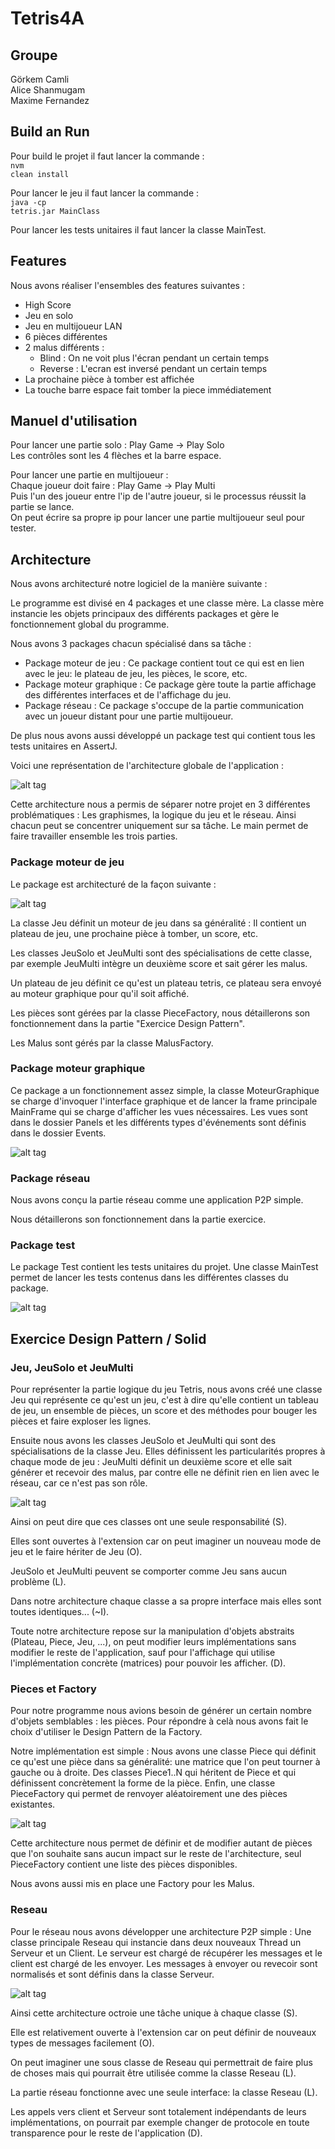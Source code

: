 # Tetris4A
## Groupe
Görkem Camli <br/>
Alice Shanmugam <br/>
Maxime Fernandez

## Build an Run

Pour build le projet il faut lancer la commande : </br>
<code>nvm clean install</code>

Pour lancer le jeu il faut lancer la commande : </br>
<code>java -cp tetris.jar MainClass</code>

Pour lancer les tests unitaires il faut lancer la classe MainTest.

## Features

Nous avons réaliser l'ensembles des features suivantes :

- High Score
- Jeu en solo
- Jeu en multijoueur LAN
- 6 pièces différentes
- 2 malus différents : 
  - Blind : On ne voit plus l'écran pendant un certain temps
  - Reverse : L'ecran est inversé pendant un certain temps
- La prochaine pièce à tomber est affichée
- La touche barre espace fait tomber la piece immédiatement


## Manuel d'utilisation

Pour lancer une partie solo : Play Game -> Play Solo <br/>
Les contrôles sont les 4 flèches et la barre espace.

Pour lancer une partie en multijoueur : <br/>
Chaque joueur doit faire : Play Game -> Play Multi <br/>
Puis l'un des joueur entre l'ip de l'autre joueur, si le processus réussit la partie se lance.<br/>
On peut écrire sa propre ip pour lancer une partie multijoueur seul pour tester.

## Architecture

Nous avons architecturé notre logiciel de la manière suivante :

Le programme est divisé en 4 packages et une classe mère. La classe mère instancie les objets principaux des différents packages et gère le fonctionnement global du programme.

Nous avons 3 packages chacun spécialisé dans sa tâche :
- Package moteur de jeu : Ce package contient tout ce qui est en lien avec le jeu: le plateau de jeu, les pièces, le score, etc.
- Package moteur graphique : Ce package gère toute la partie affichage des différentes interfaces et de l'affichage du jeu.
- Package réseau : Ce package s'occupe de la partie communication avec un joueur distant pour une partie multijoueur.

De plus nous avons aussi développé un package test qui contient tous les tests unitaires en AssertJ.

Voici une représentation de l'architecture globale de l'application :

![alt tag](doc/package.png)

Cette architecture nous a permis de séparer notre projet en 3 différentes problématiques : Les graphismes, la logique du jeu et le réseau. Ainsi chacun peut se concentrer uniquement sur sa tâche. Le main permet de faire travailler ensemble les trois parties.

### Package moteur de jeu

Le package est architecturé de la façon suivante :

![alt tag](doc/moteurJeu.png)

La classe Jeu définit un moteur de jeu dans sa généralité : Il contient un plateau de jeu, une prochaine pièce à tomber, un score, etc.

Les classes JeuSolo et JeuMulti sont des spécialisations de cette classe, par exemple JeuMulti intègre un deuxième score et sait gérer les malus.

Un plateau de jeu définit ce qu'est un plateau tetris, ce plateau sera envoyé au moteur graphique pour qu'il soit affiché.

Les pièces sont gérées par la classe PieceFactory, nous détaillerons son fonctionnement dans la partie "Exercice Design Pattern".

Les Malus sont gérés par la classe MalusFactory.

### Package moteur graphique

Ce package a un fonctionnement assez simple, la classe MoteurGraphique se charge d'invoquer l'interface graphique et de lancer la frame principale MainFrame qui se charge d'afficher les vues nécessaires. Les vues sont dans le dossier Panels et les différents types d'événements sont définis dans le dossier Events.

![alt tag](doc/moteurgraphique.png)

### Package réseau

Nous avons conçu la partie réseau comme une application P2P simple.

Nous détaillerons son fonctionnement dans la partie exercice.

### Package test

Le package Test contient les tests unitaires du projet. Une classe MainTest permet de lancer les tests contenus dans les différentes classes du package.

![alt tag](doc/test.png)

## Exercice Design Pattern / Solid

### Jeu, JeuSolo et JeuMulti

Pour représenter la partie logique du jeu Tetris, nous avons créé une classe Jeu qui représente ce qu'est un jeu, c'est à dire qu'elle contient un tableau de jeu, un ensemble de pièces, un score et des méthodes pour bouger les pièces et faire exploser les lignes.

Ensuite nous avons les classes JeuSolo et JeuMulti qui sont des spécialisations de la classe Jeu. Elles définissent les particularités propres à chaque mode de jeu : JeuMulti définit un deuxième score et elle sait générer et recevoir des malus, par contre elle ne définit rien en lien avec le réseau, car ce n'est pas son rôle.

![alt tag](doc/Jeu.png)

Ainsi on peut dire que ces classes ont une seule responsabilité (S).

Elles sont ouvertes à l'extension car on peut imaginer un nouveau mode de jeu et le faire hériter de Jeu (O).

JeuSolo et JeuMulti peuvent se comporter comme Jeu sans aucun problème (L).

Dans notre architecture chaque classe a sa propre interface mais elles sont toutes identiques... (~I).

Toute notre architecture repose sur la manipulation d'objets abstraits (Plateau, Piece, Jeu, ...), on peut modifier leurs implémentations sans modifier le reste de l'application, sauf pour l'affichage qui utilise l'implémentation concrète (matrices) pour pouvoir les afficher. (D).

### Pieces et Factory

Pour notre programme nous avions besoin de générer un certain nombre d'objets semblables : les pièces. Pour répondre à celà nous avons fait le choix d'utiliser le Design Pattern de la Factory.

Notre implémentation est simple : Nous avons une classe Piece qui définit ce qu'est une pièce dans sa généralité: une matrice que l'on peut tourner à gauche ou à droite. Des classes Piece1..N qui héritent de Piece et qui définissent concrètement la forme de la pièce. Enfin, une classe PieceFactory qui permet de renvoyer aléatoirement une des pièces existantes.

![alt tag](doc/Pieces.png)

Cette architecture nous permet de définir et de modifier autant de pièces que l'on souhaite sans aucun impact sur le reste de l'architecture, seul PieceFactory contient une liste des pièces disponibles.

Nous avons aussi mis en place une Factory pour les Malus.

### Reseau

Pour le réseau nous avons développer une architecture P2P simple : Une classe principale Reseau qui instancie dans deux nouveaux Thread un Serveur et un Client. Le serveur est chargé de récupérer les messages et le client est chargé de les envoyer.
Les messages à envoyer ou revecoir sont normalisés et sont définis dans la classe Serveur.

![alt tag](doc/reseau.png)

Ainsi cette architecture octroie une tâche unique à chaque classe (S).

Elle est relativement ouverte à l'extension car on peut définir de nouveaux types de messages facilement (O).

On peut imaginer une sous classe de Reseau qui permettrait de faire plus de choses mais qui pourrait être utilisée comme la classe Reseau (L).

La partie réseau fonctionne avec une seule interface: la classe Reseau (L).

Les appels vers client et Serveur sont totalement indépendants de leurs implémentations, on pourrait par exemple changer de protocole en toute transparence pour le reste de l'application (D).
